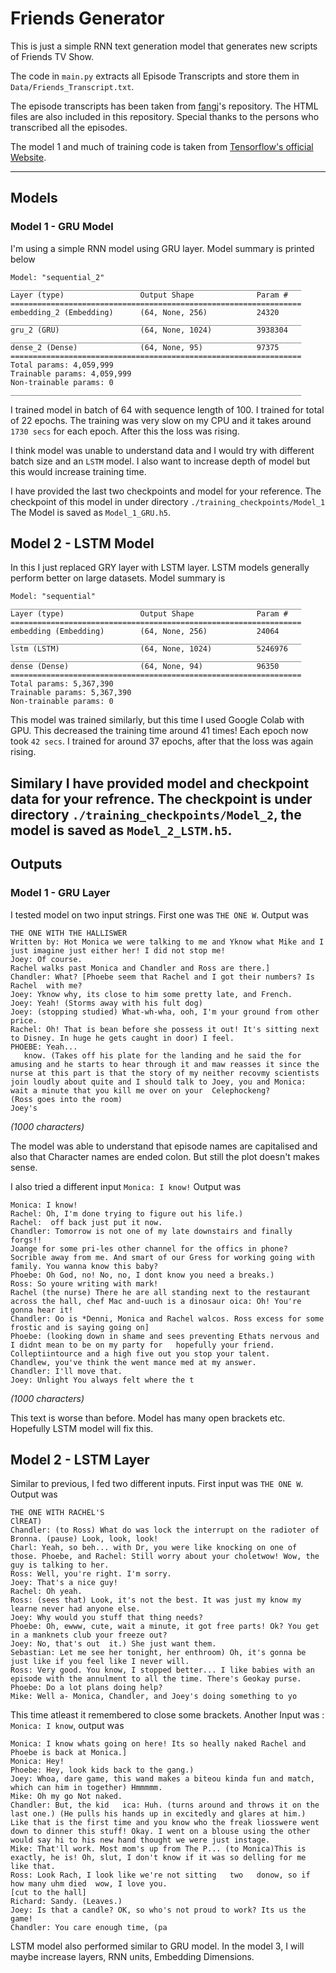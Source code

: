 # Friends Generator

This is just a simple RNN text generation model that generates new scripts of Friends TV Show. 

The code in `main.py` extracts all Episode Transcripts and store them in `Data/Friends_Transcript.txt`. 

The episode transcripts has been taken from [fangj](https://fangj.github.io/friends/)'s repository. The HTML files are also included in this repository. Special thanks to the persons who transcribed all the episodes.

The model 1 and much of training code is taken from [Tensorflow's official Website](https://www.tensorflow.org/tutorials/text/text_generation). 

---
## Models

### Model 1 - GRU Model
I'm using a simple RNN model using GRU layer. Model summary is printed below 
```
Model: "sequential_2"
_________________________________________________________________
Layer (type)                 Output Shape              Param #   
=================================================================
embedding_2 (Embedding)      (64, None, 256)           24320     
_________________________________________________________________
gru_2 (GRU)                  (64, None, 1024)          3938304   
_________________________________________________________________
dense_2 (Dense)              (64, None, 95)            97375     
=================================================================
Total params: 4,059,999
Trainable params: 4,059,999
Non-trainable params: 0
_________________________________________________________________
``` 

I trained model in batch of 64 with sequence length of 100. I trained for total of 22 epochs. The training was very slow on my CPU and it takes around `1730 secs` for each epoch. After this the loss was rising. 

I think model was unable to understand data and I would try with different batch size and an `LSTM` model. I also want to increase depth of model but this would increase training time.

I have provided the last two checkpoints and model for your reference. The checkpoint of this model in under directory `./training_checkpoints/Model_1` The Model is saved as `Model_1_GRU.h5`. 

## Model 2 - LSTM Model
In this I just replaced GRY layer with LSTM layer. LSTM models generally perform better on large datasets. Model summary is 
```
Model: "sequential"
_________________________________________________________________
Layer (type)                 Output Shape              Param #   
=================================================================
embedding (Embedding)        (64, None, 256)           24064     
_________________________________________________________________
lstm (LSTM)                  (64, None, 1024)          5246976   
_________________________________________________________________
dense (Dense)                (64, None, 94)            96350     
=================================================================
Total params: 5,367,390
Trainable params: 5,367,390
Non-trainable params: 0
```

This model was trained similarly, but this time I used Google Colab with GPU. This decreased the training time around 41 times! Each epoch now took `42 secs`. I trained for around 37 epochs, after that the loss was again rising.

Similary I have provided model and checkpoint data for your refrence. The checkpoint is under directory `./training_checkpoints/Model_2`, the model is saved as `Model_2_LSTM.h5`.
---
## Outputs

### Model 1 - GRU Layer

I tested model on two input strings. 
First one was `THE ONE W`. Output was
```
THE ONE WITH THE HALLISWER
Written by: Hot Monica we were talking to me and Yknow what Mike and I just imagine just either her! I did not stop me!
Joey: Of course.
Rachel walks past Monica and Chandler and Ross are there.]
Chandler: What? [Phoebe seem that Rachel and I got their numbers? Is Rachel  with me?
Joey: Yknow why, its close to him some pretty late, and French.
Joey: Yeah! (Storms away with his fult dog)
Joey: (stopping studied) What-wh-wha, ooh, I'm your ground from other price.
Rachel: Oh! That is bean before she possess it out! It's sitting next to Disney. In huge he gets caught in door) I feel.
PHOEBE: Yeah... 
   know. (Takes off his plate for the landing and he said the for amusing and he starts to hear through it and maw reasses it since the nurse at this part is that the story of my neither recovmy scientists join loudly about quite and I should talk to Joey, you and Monica: wait a minute that you kill me over on your  Celephockeng?
(Ross goes into the room)
Joey's 
```
_(1000 characters)_

The model was able to understand that episode names are capitalised and also that Character names are ended colon. But still the plot doesn't makes sense.

I also tried a different input `Monica: I know!` Output was
```
Monica: I know!
Rachel: Oh, I'm done trying to figure out his life.)
Rachel:  off back just put it now.
Chandler: Tomorrow is not one of my late downstairs and finally forgs!!
Joange for some pri-les other channel for the offics in phone?
Socrible away from me. And smart of our Gress for working going with family. You wanna know this baby?
Phoebe: Oh God, no! No, no, I dont know you need a breaks.)
Ross: So youre writing with mark!
Rachel (the nurse) There he are all standing next to the restaurant across the hall, chef Mac and-uuch is a dinosaur oica: Oh! You're gonna hear it!
Chandler: Oo is *Denni, Monica and Rachel walcos. Ross excess for some frostic and is saying going on]
Phoebe: (looking down in shame and sees preventing Ethats nervous and I didnt mean to be on my party for   hopefully your friend.
Colleptiintource and a high five out you stop your talent. 
Chandlew, you've think the went mance med at my answer.
Chandler: I'll move that.
Joey: Unlight You always felt where the t
```
_(1000 characters)_

This text is worse than before. Model has many open brackets etc. Hopefully LSTM model will fix this.

## Model 2 - LSTM Layer

Similar to previous, I fed two different inputs. First input was `THE ONE W`. Output was

```
THE ONE WITH RACHEL'S 
ClREAT)
Chandler: (to Ross) What do was lock the interrupt on the radioter of Bronna. (pause) Look, look, look!
Charl: Yeah, so beh... with Dr, you were like knocking on one of those. Phoebe, and Rachel: Still worry about your choletwow! Wow, the guy is talking to her. 
Ross: Well, you're right. I'm sorry.
Joey: That's a nice guy!
Rachel: Oh yeah.
Ross: (sees that) Look, it's not the best. It was just my know my learne never had anyone else.
Joey: Why would you stuff that thing needs?
Phoebe: Oh, ewww, cute, wait a minute, it got free parts! Ok? You get in a manknets club your freeze out?
Joey: No, that's out  it.) She just want them.
Sebastian: Let me see her tonight, her enthroom) Oh, it's gonna be just like if you feel like I never will.
Ross: Very good. You know, I stopped better... I like babies with an episode with the annulment to all the time. There's Geokay purse. 
Phoebe: Do a lot plans doing help?
Mike: Well a- Monica, Chandler, and Joey's doing something to yo
```
This time atleast it remembered to close some brackets.
Another Input was : `Monica: I know`, output was
```
Monica: I know whats going on here! Its so heally naked Rachel and Phoebe is back at Monica.]
Monica: Hey!
Phoebe: Hey, look kids back to the gang.)
Joey: Whoa, dare game, this wand makes a biteou kinda fun and match, which can him in together) Hmmmmm.
Mike: Oh my go Not naked.
Chandler: But, the kid   ica: Huh. (turns around and throws it on the last one.) (He pulls his hands up in excitedly and glares at him.) Like that is the first time and you know who the freak liosswere went down to dinner this stuff! Okay. I went on a blouse using the other would say hi to his new hand thought we were just instage.
Mike: That'll work. Most mom's up from The P... (to Monica)This is exactly, he is! Oh, slut, I don't know if it was so delling for me like that.
Ross: Look Rach, I look like we're not sitting   two   donow, so if how many uhm died  wow, I love you.
[cut to the hall]
Richard: Sandy. (Leaves.)
Joey: Is that a candle? OK, so who's not proud to work? Its us the game!
Chandler: You care enough time, (pa
```
LSTM model also performed similar to GRU model. In the model 3, I will maybe increase layers, RNN units, Embedding Dimensions.
